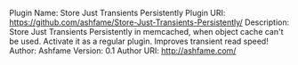 Plugin Name: Store Just Transients Persistently
Plugin URI: https://github.com/ashfame/Store-Just-Transients-Persistently/
Description: Store Just Transients Persistently in memcached, when object cache can't be used. Activate it as a regular plugin. Improves transient read speed!
Author: Ashfame
Version: 0.1
Author URI: http://ashfame.com/
